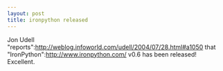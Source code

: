 ```yaml
--- 
layout: post
title: ironpython released
---
```

Jon Udell "reports":http://weblog.infoworld.com/udell/2004/07/28.html#a1050 that "IronPython":http://www.ironpython.com/ v0.6 has been released!  Excellent.  
